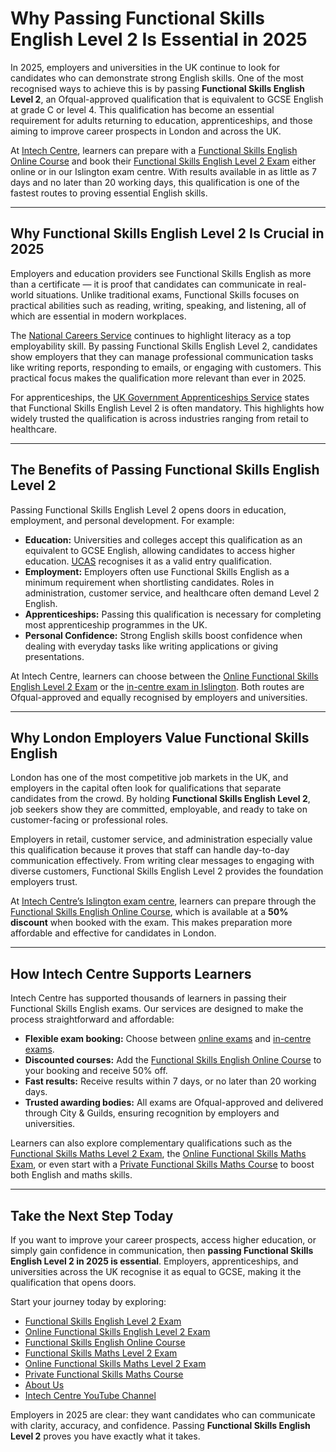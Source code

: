 # Why Passing Functional Skills English Level 2 Is Essential in 2025

In 2025, employers and universities in the UK continue to look for candidates who can demonstrate strong English skills. One of the most recognised ways to achieve this is by passing **Functional Skills English Level 2**, an Ofqual-approved qualification that is equivalent to GCSE English at grade C or level 4. This qualification has become an essential requirement for adults returning to education, apprenticeships, and those aiming to improve career prospects in London and across the UK.

At [Intech Centre](https://www.intechcentre.com/about-us/), learners can prepare with a [Functional Skills English Online Course](https://www.intechcentre.com/courses/functional-skills-english-online-course/) and book their [Functional Skills English Level 2 Exam](https://www.intechcentre.com/courses/functional-skills-english-level-2-exam/) either online or in our Islington exam centre. With results available in as little as 7 days and no later than 20 working days, this qualification is one of the fastest routes to proving essential English skills.

---

## Why Functional Skills English Level 2 Is Crucial in 2025

Employers and education providers see Functional Skills English as more than a certificate — it is proof that candidates can communicate in real-world situations. Unlike traditional exams, Functional Skills focuses on practical abilities such as reading, writing, speaking, and listening, all of which are essential in modern workplaces.

The [National Careers Service](https://nationalcareers.service.gov.uk/) continues to highlight literacy as a top employability skill. By passing Functional Skills English Level 2, candidates show employers that they can manage professional communication tasks like writing reports, responding to emails, or engaging with customers. This practical focus makes the qualification more relevant than ever in 2025.

For apprenticeships, the [UK Government Apprenticeships Service](https://www.apprenticeships.gov.uk/) states that Functional Skills English Level 2 is often mandatory. This highlights how widely trusted the qualification is across industries ranging from retail to healthcare.

---

## The Benefits of Passing Functional Skills English Level 2

Passing Functional Skills English Level 2 opens doors in education, employment, and personal development. For example:

* **Education:** Universities and colleges accept this qualification as an equivalent to GCSE English, allowing candidates to access higher education. [UCAS](https://www.ucas.com/) recognises it as a valid entry qualification.
* **Employment:** Employers often use Functional Skills English as a minimum requirement when shortlisting candidates. Roles in administration, customer service, and healthcare often demand Level 2 English.
* **Apprenticeships:** Passing this qualification is necessary for completing most apprenticeship programmes in the UK.
* **Personal Confidence:** Strong English skills boost confidence when dealing with everyday tasks like writing applications or giving presentations.

At Intech Centre, learners can choose between the [Online Functional Skills English Level 2 Exam](https://www.intechcentre.com/courses/online-functional-skills-english-level-2-exam/) or the [in-centre exam in Islington](https://www.intechcentre.com/courses/functional-skills-english-level-2-exam/). Both routes are Ofqual-approved and equally recognised by employers and universities.

---

## Why London Employers Value Functional Skills English

London has one of the most competitive job markets in the UK, and employers in the capital often look for qualifications that separate candidates from the crowd. By holding **Functional Skills English Level 2**, job seekers show they are committed, employable, and ready to take on customer-facing or professional roles.

Employers in retail, customer service, and administration especially value this qualification because it proves that staff can handle day-to-day communication effectively. From writing clear messages to engaging with diverse customers, Functional Skills English Level 2 provides the foundation employers trust.

At [Intech Centre’s Islington exam centre](https://www.intechcentre.com/about-us/), learners can prepare through the [Functional Skills English Online Course](https://www.intechcentre.com/courses/functional-skills-english-online-course/), which is available at a **50% discount** when booked with the exam. This makes preparation more affordable and effective for candidates in London.

---

## How Intech Centre Supports Learners

Intech Centre has supported thousands of learners in passing their Functional Skills English exams. Our services are designed to make the process straightforward and affordable:

* **Flexible exam booking:** Choose between [online exams](https://www.intechcentre.com/courses/online-functional-skills-english-level-2-exam/) and [in-centre exams](https://www.intechcentre.com/courses/functional-skills-english-level-2-exam/).
* **Discounted courses:** Add the [Functional Skills English Online Course](https://www.intechcentre.com/courses/functional-skills-english-online-course/) to your booking and receive 50% off.
* **Fast results:** Receive results within 7 days, or no later than 20 working days.
* **Trusted awarding bodies:** All exams are Ofqual-approved and delivered through City & Guilds, ensuring recognition by employers and universities.

Learners can also explore complementary qualifications such as the [Functional Skills Maths Level 2 Exam](https://www.intechcentre.com/courses/functional-skills-maths-level-2-exam/), the [Online Functional Skills Maths Exam](https://www.intechcentre.com/courses/online-functional-skills-maths-level-2-exam-2/), or even start with a [Private Functional Skills Maths Course](https://www.intechcentre.com/courses/private-functional-skills-in-maths/) to boost both English and maths skills.

---

## Take the Next Step Today

If you want to improve your career prospects, access higher education, or simply gain confidence in communication, then **passing Functional Skills English Level 2 in 2025 is essential**. Employers, apprenticeships, and universities across the UK recognise it as equal to GCSE, making it the qualification that opens doors.

Start your journey today by exploring:

* [Functional Skills English Level 2 Exam](https://www.intechcentre.com/courses/functional-skills-english-level-2-exam/)
* [Online Functional Skills English Level 2 Exam](https://www.intechcentre.com/courses/online-functional-skills-english-level-2-exam/)
* [Functional Skills English Online Course](https://www.intechcentre.com/courses/functional-skills-english-online-course/)
* [Functional Skills Maths Level 2 Exam](https://www.intechcentre.com/courses/functional-skills-maths-level-2-exam/)
* [Online Functional Skills Maths Level 2 Exam](https://www.intechcentre.com/courses/online-functional-skills-maths-level-2-exam-2/)
* [Private Functional Skills Maths Course](https://www.intechcentre.com/courses/private-functional-skills-in-maths/)
* [About Us](https://www.intechcentre.com/about-us/)
* [Intech Centre YouTube Channel](https://www.youtube.com/@Intechcentre)

Employers in 2025 are clear: they want candidates who can communicate with clarity, accuracy, and confidence. Passing **Functional Skills English Level 2** proves you have exactly what it takes.

